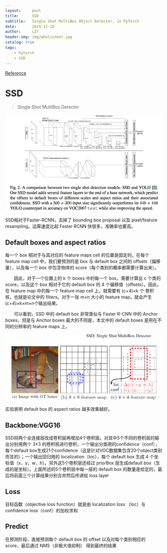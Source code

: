 ```yaml
---
layout:     post
title:      SSD
subtitle:   Single Shot MultiBox Object Detector, in PyTorch
date:       2019-11-18
author:     LZY
header-img: img/whatisnext.jpg
catalog: true
tags:
    - Pytorch
    - SSD
---
```


[Reference](https://github.com/amdegroot/ssd.pytorch)

# SSD

>Single Shot MultiBox Detector

![](/img/48be6137c088f_r.jpg)

SSD相对于Faster-RCNN，去掉了 bounding box proposal 以及 pixel/feature resampling。运算速度比起 Faster RCNN 快很多，准确率也要高。

## Default boxes and aspect ratios

每一个 box 相对于与其对应的 feature maps cell 的位置是固定的。在每个 feature map cell 中，我们要预测的是 box 与 default box 之间的 offsets（偏移量），以及每一个 box 中包含物体的 score（每个类别的概率都需要计算出来）。

  因此，对于一个位置上的 k 个 boxes 中的每一个 box，需要计算出 c 个类的 score，以及这个 box 相对于它的 default box 的 4 个偏移值（offsets）。因此，在 feature map 中的每一个 feature map cell 上，就需要有 (c+4)×k 个 卷积核，也就是论文中的 filters。对于一张 m×n 大小的 feature map，就会产生 (c+4)×k×m×n个输出结果。

  可以看到，SSD 中的 default box 非常类似与 Faster R-CNN 中的 Anchor boxes，但是与 Anchor boxes 最大的不同是，本文中的 default boxes 是用在不同的分辨率的 feature maps 上。

![](/img/20200103110100629.png)

实验表明 default box 的 aspect ratios 越多效果越好。

## Backbone:VGG16

SSD将两个全连接层改成卷积层再增加4个卷积层。对其中5个不同的卷积层的输出分别用两个 3*3 的卷积核进行卷积，一个输出分类用的confidence（conf），每个default box生成21个confidence（这是针对VOC数据集包含20个object类别而言的）；一个输出回归用的 localization（loc），每个 default box 生成 4 个坐标值（x，y，w，h）。另外这5个卷积层还经过 priorBox 层生成default box（生成的是坐标）。上面所述的5个卷积层中每一层的 default box 的数量是给定的，最后将前面三个计算结果分别合并然后传递给 loss layer


## Loss

目标函数（objective loss function）就是由 localization loss （loc）与 confidence loss（conf）的加权求和

## Predict

在预测阶段，直接预测每个 default box 的 offset 以及对每个类别相应的 score，最后通过 NMS（非极大值抑制） 得到最终的结果

